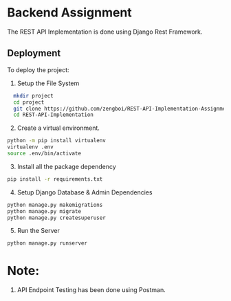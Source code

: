 # Backend Assignment

The REST API Implementation is done using Django Rest Framework.


## Deployment

To deploy the project:

1. Setup the File System

```bash
  mkdir project
  cd project
  git clone https://github.com/zengboi/REST-API-Implementation-Assignment.git
  cd REST-API-Implementation
```

2. Create a virtual environment.

```bash
python -m pip install virtualenv
virtualenv .env
source .env/bin/activate
```

3. Install all the package dependency

```bash
pip install -r requirements.txt
```

4. Setup Django Database & Admin Dependencies 
```bash
python manage.py makemigrations
python manage.py migrate
python manage.py createsuperuser
```
5. Run the Server
```bash
python manage.py runserver
```

# Note:
1. API Endpoint Testing has been done using Postman.
